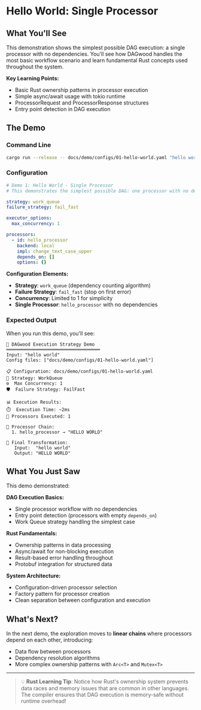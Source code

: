 # Hello World: Single Processor

## What You'll See

This demonstration shows the simplest possible DAG execution: a single processor with no dependencies. You'll see how DAGwood handles the most basic workflow scenario and learn fundamental Rust concepts used throughout the system.

**Key Learning Points:**
- Basic Rust ownership patterns in processor execution
- Simple async/await usage with tokio runtime
- ProcessorRequest and ProcessorResponse structures
- Entry point detection in DAG execution

## The Demo

### Command Line

```bash
cargo run --release -- docs/demo/configs/01-hello-world.yaml "hello world"
```

### Configuration

```yaml
# Demo 1: Hello World - Single Processor
# This demonstrates the simplest possible DAG: one processor with no dependencies

strategy: work_queue
failure_strategy: fail_fast

executor_options:
  max_concurrency: 1

processors:
  - id: hello_processor
    backend: local
    impl: change_text_case_upper
    depends_on: []
    options: {}
```

**Configuration Elements:**
- **Strategy**: `work_queue` (dependency counting algorithm)
- **Failure Strategy**: `fail_fast` (stop on first error)
- **Concurrency**: Limited to 1 for simplicity
- **Single Processor**: `hello_processor` with no dependencies

### Expected Output

When you run this demo, you'll see:

```
🚀 DAGwood Execution Strategy Demo
═══════════════════════════════════
Input: "hello world"
Config files: ["docs/demo/configs/01-hello-world.yaml"]

📋 Configuration: docs/demo/configs/01-hello-world.yaml
🔧 Strategy: WorkQueue
⚙️  Max Concurrency: 1
🛡️  Failure Strategy: FailFast

📊 Execution Results:
⏱️  Execution Time: ~2ms
🔢 Processors Executed: 1

🔄 Processor Chain:
  1. hello_processor → "HELLO WORLD"

🎯 Final Transformation:
   Input:  "hello world"
   Output: "HELLO WORLD"
```

## What You Just Saw

This demo demonstrated:

**DAG Execution Basics:**
- Single processor workflow with no dependencies
- Entry point detection (processors with empty `depends_on`)
- Work Queue strategy handling the simplest case

**Rust Fundamentals:**
- Ownership patterns in data processing
- Async/await for non-blocking execution
- Result-based error handling throughout
- Protobuf integration for structured data

**System Architecture:**
- Configuration-driven processor selection
- Factory pattern for processor creation
- Clean separation between configuration and execution

## What's Next?

In the next demo, the exploration moves to **linear chains** where processors depend on each other, introducing:
- Data flow between processors
- Dependency resolution algorithms
- More complex ownership patterns with `Arc<T>` and `Mutex<T>`

---

> 💡 **Rust Learning Tip**: Notice how Rust's ownership system prevents data races and memory issues that are common in other languages. The compiler ensures that DAG execution is memory-safe without runtime overhead!
